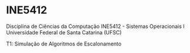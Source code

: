 # INE5412
Disciplina de Ciências da Computação INE5412 - Sistemas Operacionais I Universidade Federal de Santa Catarina (UFSC)

T1: Simulação de Algoritmos de Escalonamento
